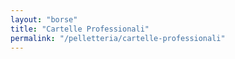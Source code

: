 ```yaml
---
layout: "borse"
title: "Cartelle Professionali"
permalink: "/pelletteria/cartelle-professionali"
---
```

